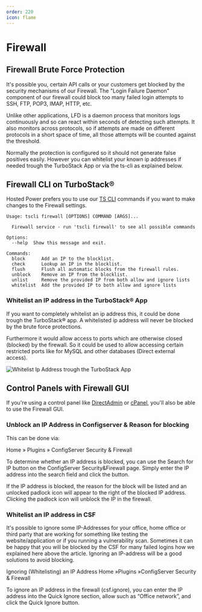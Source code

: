 ```yaml
---
order: 220
icon: flame
---
```

# Firewall

## Firewall Brute Force Protection

It's possible you, certain API calls or your customers get blocked by the security mechanisms of our Firewall. The "Login Failure Daemon" component of our firewall could block too many failed login attempts to SSH, FTP, POP3, IMAP, HTTP, etc.

Unlike other applications, LFD is a daemon process that monitors logs continuously and so can react within seconds of detecting such attempts. It also monitors across protocols, so if attempts are made on different protocols in a short space of time, all those attempts will be counted against the threshold.

Normally the protection is configured so it should not generate false positives easily. However you can whitelist your known ip addresses if needed trough the TurboStack App or via the ts-cli as explained below.

## Firewall CLI on TurboStack®

Hosted Power prefers you to use our [TS CLI](https://docs.turbostack.app/turbostack-app/turbostackcli/) commands if you want to make changes to the Firewall settings.

```
Usage: tscli firewall [OPTIONS] COMMAND [ARGS]...
 
  Firewall service - run 'tscli firewall' to see all possible commands
 
Options:
  --help  Show this message and exit.
 
Commands:
  block      Add an IP to the blocklist.
  check      Lookup an IP in the blocklist.
  flush      Flush all automatic blocks from the firewall rules.
  unblock    Remove an IP from the blocklist.
  unlist     Remove the provided IP from both allow and ignore lists
  whitelist  Add the provided IP to both allow and ignore lists
```

### Whitelist an IP address in the TurboStack® App

If you want to completely whitelist an ip address this, it could be done trough the TurboStack® app. A whitelisted ip address will never be blocked by the brute force protections.

Furthermore it would allow access to ports which are otherwise closed (blocked) by the firewall. So it could be used to allow accessing certain restricted ports like for MySQL and other databases (Direct external access).

![Whitelist Ip Address trough the TurboStack App](image/firewall/1715869950499.png "Whitelist Ip Address trough the TurboStack App")

## Control Panels with Firewall GUI

If you're using a control panel like [DirectAdmin](../control_panels/directadmin.md) or [cPanel](../control_panels/cpanel.md), you'll also be able to use the Firewall GUI.

### Unblock an IP Address in Configserver & Reason for blocking

 This can be done via:

Home » Plugins » ConfigServer Security & Firewall

To determine whether an IP address is blocked, you can use the Search for IP button on the ConfigServer Security&Firewall page. Simply enter the IP address into the search field and click the button.

If the IP address is blocked, the reason for the block will be listed and an unlocked padlock icon will appear to the right of the blocked IP address. Clicking the padlock icon will unblock the IP in the firewall.

### Whitelist an IP address in CSF

It's possible to ignore some IP-Addresses for your office, home office or third party that are working for something like testing the website/application or if you running a vulnerability scan. Sometimes it can be happy that you will be blocked by the CSF for many failed logins how we explained here above the article. Ignoring an IP-address will be a good solutions to avoid blocking.

Ignoring (Whitelisting) an IP Address
Home »Plugins »ConfigServer Security & Firewall

To ignore an IP address in the firewall (csf.ignore), you can enter the IP address into the Quick Ignore section,  allow such as “Office network”, and click the Quick Ignore button.
